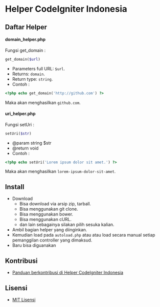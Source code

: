 Helper CodeIgniter Indonesia
==================

## Daftar Helper

#### domain_helper.php
Fungsi get_domain :
``` php
get_domain($url)
```
- Parameters full URL: `$url`.
- Returns: `domain`.
- Return type: `string`.
- Contoh :
``` php 
<?php echo get_domain('http://github.com') ?>
```
Maka akan menghasilkan `github.com`.

#### uri_helper.php
Fungsi setUri :
``` php
setUri($str)
```
- @param string $str
- @return void
- Contoh :
``` php 
<?php echo setUri('Lorem ipsum dolor sit amet.') ?>
```
Maka akan menghasilkan `lorem-ipsum-dolor-sit-amet`.

## Install

- Download
    - Bisa download via arsip zip, tarball.
    - Bisa menggunakan git clone.
    - Bisa menggunakan bower.
    - Bisa menggunakan cURL.
    - dan lain sebagainya silakan pilih sesuka kalian.
- Ambil bagian helper yang diinginkan.
- Kemudian load pada `autoload.php` atau atau load secara manual setiap pemanggilan controller yang dimaksud.
- Baru bisa diguanakan

## Kontribusi

- [Panduan berkontribusi di Helper CodeIgniter Indonesia](CONTRIBUTING.md)

## Lisensi

- [MIT Lisensi](LICENSE)
